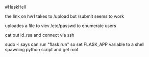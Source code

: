 #HaskHell

the link on hw1 takes to /upload but /submit seems to work

uploades a file to viev /etc/passwd to enumerate users

cat out id_rsa and connect via ssh

sudo -l says can run "flask run" so set FLASK_APP variable to a shell spawning python script and get root
